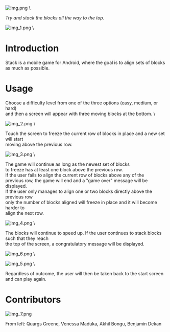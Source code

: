 ![img.png](img.png) \

*Try and stack the blocks all the way to the top.*

![img_1.png](img_1.png) \

# Introduction

Stack is a mobile game for Android, where the goal is to align sets of blocks \
as much as possible.

# Usage 

Choose a difficulty level from one of the three options (easy, medium, or hard) \
and then a screen will appear with three moving blocks at the bottom. \

![img_2.png](img_2.png) \

Touch the screen to freeze the current row of blocks in place and a new set will start \
moving above the previous row. 

![img_3.png](img_3.png) \

The game will continue as long as the newest set of blocks \
to freeze has at least one block above the previous row. \
If the user fails to align the current row of blocks above any of the \
previous row, the game will end and a "game over" message will be displayed. \
If the user only manages to align one or two blocks directly above the previous row \
only the number of blocks aligned will freeze in place and it will become harder to \
align the next row.

![img_4.png](img_4.png) \

The blocks will continue to speed up. If the user continues to stack blocks such that they reach\
the top of the screen, a congratulatory message will be displayed.

![img_6.png](img_6.png) \

![img_5.png](img_5.png) \

Regardless of outcome, the user will then be taken back to the start screen and can play again.

# Contributors

![img_7.png](img_7.png)

From left: Quargs Greene, Venessa Maduka, Akhil Bongu, Benjamin Dekan
